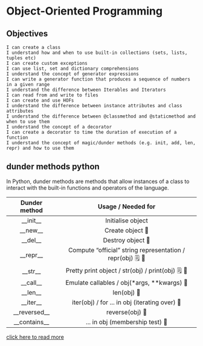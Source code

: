# Object-Oriented Programming
## Objectives
```
I can create a class
I understand how and when to use built-in collections (sets, lists, tuples etc)
I can create custom exceptions
I can use list, set and dictionary comprehensions
I understand the concept of generator expressions
I can write a generator function that produces a sequence of numbers in a given range
I understand the difference between Iterables and Iterators
I can read from and write to files
I can create and use HOFs
I understand the difference between instance attributes and class attributes
I understand the difference between @classmethod and @staticmethod and when to use them
I understand the concept of a decorator
I can create a decorator to time the duration of execution of a function
I understand the concept of magic/dunder methods (e.g. init, add, len, repr) and how to use them
```

## dunder methods python
In Python, dunder methods are methods that allow instances of a class to interact with the built-in functions and operators of the language.

|Dunder method	    |       Usage / Needed for      |
|:--:| :--: |
| \_\_init__           | 	Initialise object           |
|\_\_new__	        |   Create object	🔗          |
|\_\_del__	        |   Destroy object	🔗          |
|\_\_repr__           |	Compute “official” string representation / repr(obj)	🗒️ 🔗       |
|\_\_str__	        |   Pretty print object / str(obj) / print(obj)	🗒️ 🔗       |
|\_\_call__	        |   Emulate callables / obj(*args, **kwargs)	🔗      |
|\_\_len__	        |   len(obj)	🔗      |
|\_\_iter__	        |   iter(obj) / for ... in obj (iterating over)	🔗      |
|\_\_reversed__	    |   reverse(obj)	🔗      |
|\_\_contains__	    |       ... in obj (membership test)	🔗      |

[click here to read more](https://mathspp.com/blog/pydonts/dunder-methods)